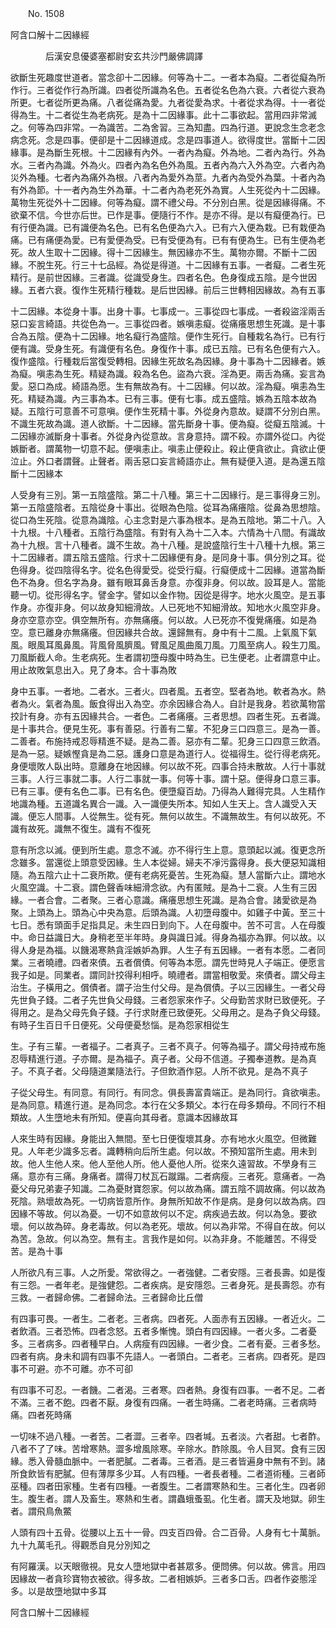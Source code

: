 ﻿　　No. 1508

阿含口解十二因緣經

　　　　后漢安息優婆塞都尉安玄共沙門嚴佛調譯


欲斷生死趣度世道者。當念卻十二因緣。何等為十二。一者本為癡。二者從癡為所作行。三者從作行為所識。四者從所識為名色。五者從名色為六衰。六者從六衰為所更。七者從所更為痛。八者從痛為愛。九者從愛為求。十者從求為得。十一者從得為生。十二者從生為老病死。是為十二因緣事。此十二事欲起。當用四非常滅之。何等為四非常。一為識苦。二為舍習。三為知盡。四為行道。更說念生念老念病念死。念是四事。便卻是十二因緣道成。念是四事道人。欲得度世。當斷十二因緣事。是為斷生死根。十二因緣有內外。一者內為癡。外為地。二者內為行。外為水。三者內為識。外為火。四者內為名色外為風。五者內為六入外為空。六者內為災外為種。七者內為痛外為根。八者內為愛外為莖。九者內為受外為葉。十者內為有外為節。十一者內為生外為華。十二者內為老死外為實。人生死從內十二因緣。萬物生死從外十二因緣。何等為癡。謂不禮父母。不分別白黑。從是因緣得痛。不欲棄不信。今世亦后世。已作是事。便隨行不作。是亦不得。是以有癡便為行。已有行便為識。已有識便為名色。已有名色便為六入。已有六入便為栽。已有栽便為痛。已有痛便為愛。已有愛便為受。已有受便為有。已有有便為生。已有生便為老死。故人生取十二因緣。得十二因緣生。無因緣亦不生。萬物亦爾。不斷十二因緣。不脫生死。行三十七品經。為從是得道。十二因緣有五事。一者癡。二者生死精行。是前世因緣。三者識。從識受身生。四者名色。色身復成五陰。是今世因緣。五者六衰。復作生死精行種栽。是后世因緣。前后三世轉相因緣故。為有五事

十二因緣。本從身十事。出身十事。七事成一。三事從四七事成。一者殺盜淫兩舌惡口妄言綺語。共從色為一。三事從四者。嫉嗔恚癡。從痛癢思想生死識。是十事合為五陰。便為十二因緣。地名癡行為盛陰。便作生死行。自種栽名為行。已有行便有識。受身生死。有識便有名色。身復作十事。成已五陰。已有名色便有六入。復作盛陰。行種栽后當復受轉相。因緣生死故名為因緣。身十事為十二因緣者。嫉為癡。嗔恚為生死。精疑為識。殺為名色。盜為六衰。淫為更。兩舌為痛。妄言為愛。惡口為成。綺語為愿。生有無故為有。十二因緣。何以故。淫為癡。嗔恚為生死。精疑為識。內三事為本。已有三事。便有七事。成五盛陰。嫉為五陰本故為疑。五陰行可意善不可意嗔。便作生死精十事。外從身內意故。疑謂不分別白黑。不識生死故為識。道人欲斷。十二因緣。當先斷身十事。便為癡。從癡五陰滅。十二因緣亦滅斷身十事者。外從身內從意故。言身意持。謂不殺。亦謂外從口。內從嫉斷者。謂萬物一切意不起。便嗔恚止。嗔恚止便殺止。殺止便貪欲止。貪欲止便泣止。外口者謂聲。止聲者。兩舌惡口妄言綺語亦止。無有疑便入道。是為還五陰斷十二因緣本

人受身有三別。第一五陰盛陰。第二十八種。第三十二因緣行。是三事得身三別。第一五陰盛陰者。五陰從身十事出。從眼為色陰。從耳為痛癢陰。從鼻為思想陰。從口為生死陰。從意為識陰。心主念對是六事為根本。是為五陰地。第二十八。入十九根。十八種者。五陰行為盛陰。有對有入為十二入本。六情為十八間。有識故為十九根。言十八種者。識不生故。為十八種。是說盛陰行生十八種十九根。第三十二因緣者。謂五陰五盛陰。行求十二因緣便有身。是同身十事。俱分別之耳。從色得身。從四陰得名字。從名色得愛受。從受行癡。行癡便成十二因緣。道當為斷色不為身。但名字為身。雖有眼耳鼻舌身意。亦復非身。何以故。設耳是人。當能聽一切。從形得名字。譬金字。譬如以金作物。因從是得字。地水火風空。是五事作身。亦復非身。何以故身知細滑故。人已死地不知細滑故。知地水火風空非身。身亦空意亦空。俱空無所有。亦無痛癢。何以故。人已死亦不復覺痛癢。如是為空。意已離身亦無痛癢。但因緣共合故。還歸無有。身中有十二風。上氣風下氣風。眼風耳風鼻風。背風脅風臍風。臂風足風曲風刀風。刀風至病人。殺生刀風。刀風斷截人命。生老病死。生者謂初墮母腹中時為生。已生便老。止者謂意中止。用止故敗氣息出入。見了身本。合十事為敗

身中五事。一者地。二者水。三者火。四者風。五者空。堅者為地。軟者為水。熱者為火。氣者為風。飯食得出入為空。亦余因緣合為人。自計是我身。若欲萬物當挍計有身。亦有五因緣共合。一者色。二者痛癢。三者思想。四者生死。五者識。是十事共合。便見生死。事有善惡。行善有二輩。不犯身三口四意三。是為一善。二善者。布施持戒忍辱精進不疑。是為二善。惡亦有二輩。犯身三口四意三飲酒。是為一惡。疑嫉慳貪是為二惡。護身口意是為道行人。從福得生。從行得老病死。身便壞敗人臥出時。意離身在地因緣。何以故不死。四事合持未散故。人行十事就三事。人行三事就二事。人行二事就一事。何等十事。謂十惡。便得身口意三事。已有三事。便有名色二事。已有名色。便墮癡百劫。乃得為人難得完具。人生精作地識為種。五道識名異合一識。入一識便失所本。知如人生天上。含人識受入天識。便忘人間事。人從無生。從有死。無何以故生。不識無故生。有何以故死。不識有故死。識無不復生。識有不復死

意有所念以滅。便到所生處。意念不滅。亦不得行生上意。意頭起以滅。復更念所念雖多。當還從上頭意受因緣。生人本從婦。婦夫不凈污露得身。長大便惡知識相隨。為五陰六止十二衰所欺。便有老病死憂苦。生死為癡。慧人當斷六止。謂地水火風空識。十二衰。謂色聲香味細滑念欲。內有匿賊。是為十二衰。人生有三因緣。一者合會。二者聚。三者心意識。痛癢思想生死識。是為合會。諸愛欲是為聚。上頭為上。頭為心中央為意。后頭為識。人初墮母腹中。如雞子中黃。至三十七日。悉有頭面手足指具足。未生四日到向下。人在母腹中。苦不可言。人在母腹中。命日益識日大。身稍老至半年時。身與識日減。得身為福亦為罪。何以故。以得人身是為福。以饑渴寒熱貪淫嫉妒為罪。人生子有五因緣。一者有本愿。二者同業。三者曉禮。四者來債。五者償債。何等為本愿。謂先世時見人子端正。便愿言我子如是。同業者。謂同計挍得利相呼。曉禮者。謂當相敬愛。來債者。謂父母主治生。子橫用之。償債者。謂子治生付父母。是為償債。子以三因緣生。一者父母先世負子錢。二者子先世負父母錢。三者怨家來作子。父母勤苦求財已致便死。子得用之。是為父母先負子錢。子行求財產已致便死。父母用之。是為子負父母錢。有時子生百日千日便死。父母便憂愁惱。是為怨家相從生

生。子有三輩。一者福子。二者真子。三者不真子。何等為福子。謂父母持戒布施忍辱精進行道。子亦爾。是為福子。真子者。父母不信道。子獨奉道教。是為真子。不真子者。父母隨道業隨法行。子但飲酒作惡。人所不欲見。是為不真子

子從父母生。有同意。有同行。有同念。俱長壽富貴端正。是為同行。貪欲嗔恚。是為同意。精進行道。是為同念。本行在父多類父。本行在母多類母。不同行不相類故。人生墮地未有所知。便喜向其母者。意識本因緣故耳

人來生時有因緣。身能出入無間。至七日便復壞其身。亦有地水火風空。但微難見。人年老少識多忘者。識轉稍向后所生處。何以故。不預知當所生處。用未到故。他人生他人來。他人至他人所。他人憂他人所。從來久遠習故。不學身有三痛。意亦有三痛。身痛者。謂得刀杖瓦石蹴蹋。二者病瘦。三者死。意痛者。一為憂父母兄弟妻子知識。二為憂財寶怨家。何以故為痛。謂五陰不調故痛。何以故為死陰。熟壞故為死。一切病皆意所作。身無所知故不作是病。是身何以故為病。四因緣不等故。何以為憂。一切不如意故何以不定。病疾過去故。何以為急。要欲壞。何以故為碎。身老毒故。何以為老死。壞故。何以為非常。不得自在故。何以為苦。急故。何以為空。無有主。言我作是如何。以為非身。不能離苦。不得受苦。是為十事

人所欲凡有三事。人之所愛。常欲得之。一者強健。二者安隱。三者長壽。如是復有三怨。一者年老。是強健怨。二者疾病。是安隱怨。三者身死。是長壽怨。亦有三救。一者歸命佛。二者歸命法。三者歸命比丘僧

有四事可畏。一者生。二者老。三者病。四者死。人面赤有五因緣。一者近火。二者飲酒。三者恐怖。四者念怒。五者多慚愧。頭白有四因緣。一者火多。二者憂多。三者病多。四者種早白。人病瘦有四因緣。一者少食。二者有憂。三者多愁。四者有病。身未和調有四事不先語人。一者頭白。二者老。三者病。四者死。是四事不可避。亦不可離。亦不可卻

有四事不可忍。一者饑。二者渴。三者寒。四者熱。身復有四事。一者不足。二者不滿。三者不飽。四者不厭。身復有四痛。一者生時痛。二者老時痛。三者病時痛。四者死時痛

一切味不過八種。一者苦。二者澀。三者辛。四者堿。五者淡。六者甜。七者酢。八者不了了味。苦增寒熱。澀多增風除寒。辛除水。酢除風。令人目冥。食有三因緣。悉入骨髓血脈中。一者肥膩。二者毒。三者酒。是三者皆遍身中無有不到。諸所食飲皆有肥膩。但有薄厚多少耳。人有四種。一者長者種。二者道術種。三者師巫種。四者田家種。生者有四種。一者腹生。二者謂寒熱和生。三者化生。四者卵生。腹生者。謂人及畜生。寒熱和生者。謂蟲蛾蚤虱。化生者。謂天及地獄。卵生者。謂飛鳥魚鱉

人頭有四十五骨。從腰以上五十一骨。四支百四骨。合二百骨。人身有七十萬脈。九十九萬毛孔。得觀悉自見分別知之

有阿羅漢。以天眼徹視。見女人墮地獄中者甚眾多。便問佛。何以故。佛言。用四因緣故一者貪珍寶物衣被欲。得多故。二者相嫉妒。三者多口舌。四者作姿態淫多。以是故墮地獄中多耳

阿含口解十二因緣經
